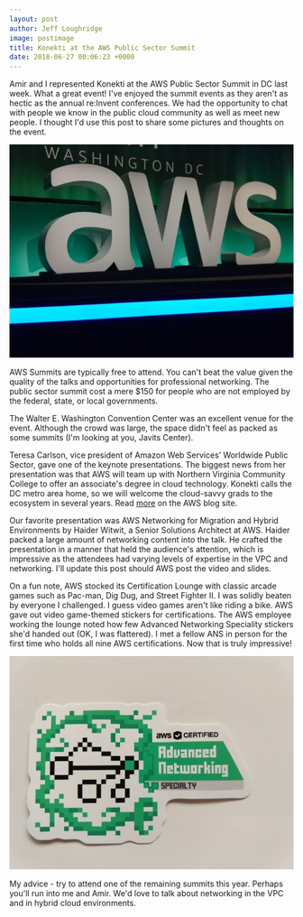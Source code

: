 ```yaml
---
layout: post
author: Jeff Loughridge
image: postimage
title: Konekti at the AWS Public Sector Summit
date: 2018-06-27 00:06:23 +0000
---
```

Amir and I represented Konekti at the AWS Public Sector Summit in DC last week. What a great event! I've enjoyed the summit events as they aren't as hectic as the annual re:Invent conferences. We had the opportunity to chat with people we know in the public cloud community as well as meet new people. I thought I'd use this post to share some pictures and thoughts on the event.

![](/uploads/2018/06/27/large-aws-letters.jpg)

AWS Summits are typically free to attend. You can't beat the value given the quality of the talks and opportunities for professional networking. The public sector summit cost a mere $150 for people who are not employed by the federal, state, or local governments.

The Walter E. Washington Convention Center was an excellent venue for the event. Although the crowd was large, the space didn't feel as packed as some summits (I'm looking at you, Javits Center).

Teresa Carlson, vice president of Amazon Web Services’ Worldwide Public Sector, gave one of the keynote presentations. The biggest news from her presentation was that AWS will team up with Northern Virginia Community College to offer an associate's degree in cloud technology. Konekti calls the DC metro area home, so we will welcome the cloud-savvy grads to the ecosystem in several years. Read [more]() on the AWS blog site.

Our favorite presentation was AWS Networking for Migration and Hybrid Environments by Haider Witwit, a Senior Solutions Architect at AWS. Haider packed a large amount of networking content into the talk. He crafted the presentation in a manner that held the audience's attention, which is impressive as the attendees had varying levels of expertise in the VPC and networking. I'll update this post should AWS post the video and slides.

On a fun note, AWS stocked its Certification Lounge with classic arcade games such as Pac-man, Dig Dug, and Street Fighter II. I was solidly beaten by everyone I challenged. I guess video games aren't like riding a bike. AWS gave out video game-themed stickers for certifications. The AWS employee working the lounge noted how few Advanced Networking Speciality stickers she'd handed out (OK, I was flattered). I met a fellow ANS in person for the first time who holds all nine AWS certifications. Now that is truly impressive!

![](/uploads/2018/06/27/ans-sticker.jpg)

My advice - try to attend one of the remaining summits this year. Perhaps you'll run into me and Amir. We'd love to talk about networking in the VPC and in hybrid cloud environments.